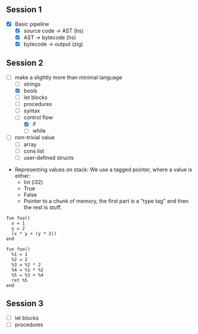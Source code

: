 ## Session 1

- [x] Basic pipeline
  - [x] source code -> AST (hs)
  - [x] AST -> bytecode (hs)
  - [x] bytecode -> output (zig)

## Session 2

- [ ] make a slightly more than minimal language
  - [ ] strings
  - [x] bools
  - [ ] let blocks
  - [ ] procedures
  - [ ] syntax
  - [ ] control flow
    - [x] if
    - [ ] while

- [ ] non-trivial value
  - [ ] array
  - [ ] cons list
  - [ ] user-defined structs

- Representing values on stack:
  We use a tagged pointer, where a value is either:
  - Int (i32)
  - True
  - False
  - Pointer to a chunk of memory, the first part is a "type tag" and then the rest is stuff.

```
fun foo()
  x = 1
  y = 2
  (x * y + (y * 2))
end

fun foo()
  %1 = 1
  %2 = 2
  %3 = %2 * 2
  %4 = %1 * %2
  %5 = %3 + %4
  ret %5
end
```

## Session 3

- [ ] let blocks
- [ ] procedures

